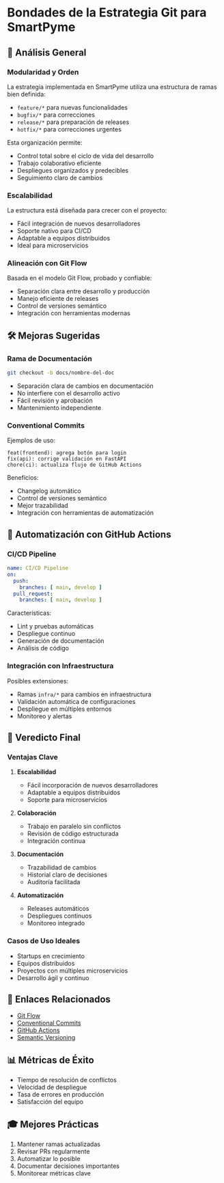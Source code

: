 # Bondades de la Estrategia Git para SmartPyme

## 🎯 Análisis General

### Modularidad y Orden
La estrategia implementada en SmartPyme utiliza una estructura de ramas bien definida:
- `feature/*` para nuevas funcionalidades
- `bugfix/*` para correcciones
- `release/*` para preparación de releases
- `hotfix/*` para correcciones urgentes

Esta organización permite:
- Control total sobre el ciclo de vida del desarrollo
- Trabajo colaborativo eficiente
- Despliegues organizados y predecibles
- Seguimiento claro de cambios

### Escalabilidad
La estructura está diseñada para crecer con el proyecto:
- Fácil integración de nuevos desarrolladores
- Soporte nativo para CI/CD
- Adaptable a equipos distribuidos
- Ideal para microservicios

### Alineación con Git Flow
Basada en el modelo Git Flow, probado y confiable:
- Separación clara entre desarrollo y producción
- Manejo eficiente de releases
- Control de versiones semántico
- Integración con herramientas modernas

## 🛠️ Mejoras Sugeridas

### Rama de Documentación
```bash
git checkout -b docs/nombre-del-doc
```
- Separación clara de cambios en documentación
- No interfiere con el desarrollo activo
- Fácil revisión y aprobación
- Mantenimiento independiente

### Conventional Commits
Ejemplos de uso:
```
feat(frontend): agrega botón para login
fix(api): corrige validación en FastAPI
chore(ci): actualiza flujo de GitHub Actions
```

Beneficios:
- Changelog automático
- Control de versiones semántico
- Mejor trazabilidad
- Integración con herramientas de automatización

## 🚀 Automatización con GitHub Actions

### CI/CD Pipeline
```yaml
name: CI/CD Pipeline
on:
  push:
    branches: [ main, develop ]
  pull_request:
    branches: [ main, develop ]
```

Características:
- Lint y pruebas automáticas
- Despliegue continuo
- Generación de documentación
- Análisis de código

### Integración con Infraestructura
Posibles extensiones:
- Ramas `infra/*` para cambios en infraestructura
- Validación automática de configuraciones
- Despliegue en múltiples entornos
- Monitoreo y alertas

## 📌 Veredicto Final

### Ventajas Clave
1. **Escalabilidad**
   - Fácil incorporación de nuevos desarrolladores
   - Adaptable a equipos distribuidos
   - Soporte para microservicios

2. **Colaboración**
   - Trabajo en paralelo sin conflictos
   - Revisión de código estructurada
   - Integración continua

3. **Documentación**
   - Trazabilidad de cambios
   - Historial claro de decisiones
   - Auditoría facilitada

4. **Automatización**
   - Releases automáticos
   - Despliegues continuos
   - Monitoreo integrado

### Casos de Uso Ideales
- Startups en crecimiento
- Equipos distribuidos
- Proyectos con múltiples microservicios
- Desarrollo ágil y continuo

## 🔗 Enlaces Relacionados
- [Git Flow](https://nvie.com/posts/a-successful-git-branching-model/)
- [Conventional Commits](https://www.conventionalcommits.org/)
- [GitHub Actions](https://docs.github.com/en/actions)
- [Semantic Versioning](https://semver.org/)

## 📊 Métricas de Éxito
- Tiempo de resolución de conflictos
- Velocidad de despliegue
- Tasa de errores en producción
- Satisfacción del equipo

## 🎓 Mejores Prácticas
1. Mantener ramas actualizadas
2. Revisar PRs regularmente
3. Automatizar lo posible
4. Documentar decisiones importantes
5. Monitorear métricas clave 